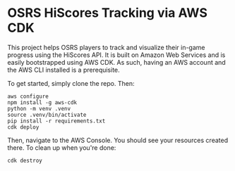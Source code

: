 
# OSRS HiScores Tracking via AWS CDK

This project helps OSRS players to track and visualize their in-game progress using the HiScores API. It is built on Amazon Web Services and is easily bootstrapped using AWS CDK. As such, having an AWS account and the AWS CLI installed is a prerequisite.

To get started, simply clone the repo. Then:
```
aws configure
npm install -g aws-cdk
python -m venv .venv
source .venv/bin/activate
pip install -r requirements.txt
cdk deploy
```

Then, navigate to the AWS Console. You should see your resources created there. To clean up when you're done:
```
cdk destroy
```